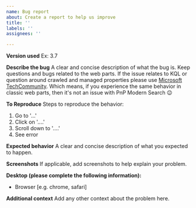 ```yaml
---
name: Bug report
about: Create a report to help us improve
title: ''
labels: ''
assignees: ''

---
```


**Version used**
Ex: 3.7

**Describe the bug**
A clear and concise description of what the bug is. Keep questions and bugs related to the web parts. If the issue relates to KQL or question around crawled and managed properties please use [Microsoft TechCommunity](https://techcommunity.microsoft.com/t5/sharepoint-developer/bd-p/SharePointDev). Which means, if you experience the same behavior in classic web parts, then it's not an issue with PnP Modern Search 😉

**To Reproduce**
Steps to reproduce the behavior:
1. Go to '...'
2. Click on '....'
3. Scroll down to '....'
4. See error

**Expected behavior**
A clear and concise description of what you expected to happen.

**Screenshots**
If applicable, add screenshots to help explain your problem.

**Desktop (please complete the following information):**
 - Browser [e.g. chrome, safari]

**Additional context**
Add any other context about the problem here.
